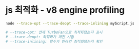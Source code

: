 # js 최적화 - v8 engine profiling

```sh
node --trace-opt --trace-deopt --trace-inlining myScript.js

# --trace-opt: 언제 TurboFan으로 최적화됐는지 표시
# --trace-deopt: 최적화가 깨진 시점
# --trace-inlining: 함수가 인라인 최적화됐는지 확인
```
